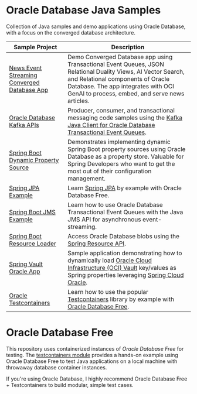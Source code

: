 # Oracle Database Java Samples

Collection of Java samples and demo applications using Oracle Database, with a focus on the converged database architecture.

| Sample Project                                                                         | Description                                                                                                                                                                                                                                                                            |
|----------------------------------------------------------------------------------------|----------------------------------------------------------------------------------------------------------------------------------------------------------------------------------------------------------------------------------------------------------------------------------------|
| [News Event Streaming Converged Database App](./news-event-streaming/README.md)        | Demo Converged Database app using Transactional Event Queues, JSON Relational Duality Views, AI Vector Search, and Relational components of Oracle Database. The app integrates with OCI GenAI to process, embed, and serve news articles.                                             |
| [Oracle Database Kafka APIs](./oracle-database-kafka-apis/README.md)                   | Producer, consumer, and transactional messaging code samples using the [Kafka Java Client for Oracle Database Transactional Event Queues](https://github.com/oracle/okafka).                                                                                                           |
| [Spring Boot Dynamic Property Source](./spring-boot-dynamic-property-source/README.md) | Demonstrates implementing dynamic Spring Boot property sources using Oracle Database as a property store. Valuable for Spring Developers who want to get the most out of their configuration management.                                                                               |
| [Spring JPA Example](./spring-jpa/README.md)                                           | Learn [Spring JPA](https://spring.io/projects/spring-data-jpa) by example with Oracle Database Free.                                                                                                                                                                                   |
| [Spring Boot JMS Example](./spring-boot-jms-example/README.md)                         | Learn how to use Oracle Database Transactional Event Queues with the Java JMS API for asynchronous event-streaming.                                                                                                                                                                    |
| [Spring Boot Resource Loader](./spring-resource-sample/README.md)                      | Access Oracle Database blobs using the [Spring Resource API](https://docs.spring.io/spring-framework/reference/core/resources.html).                                                                                                                                                   |
| [Spring Vault Oracle App](./spring-vault-oracle-app/README.md)                         | Sample application demonstrating how to dynamically load [Oracle Cloud Infrastructure (OCI) Vault](https://docs.oracle.com/en-us/iaas/Content/KeyManagement/home.htm) key/values as Spring properties leveraging [Spring Cloud Oracle](https://github.com/oracle/spring-cloud-oracle). |
| [Oracle Testcontainers](./testcontainers/README.md)                                    | Learn how to use the popular [Testcontainers](https://testcontainers.com/) library by example with [Oracle Database Free](https://medium.com/@anders.swanson.93/oracle-database-23ai-free-11abf827ab37).                                                                               |

# Oracle Database Free

This repository uses containerized instances of *Oracle Database Free* for testing. The [testcontainers module](./testcontainers) provides a hands-on example using Oracle Database Free to test Java applications on a local machine with throwaway database container instances.

If you're using Oracle Database, I highly recommend Oracle Database Free + Testcontainers to build modular, simple test cases.
